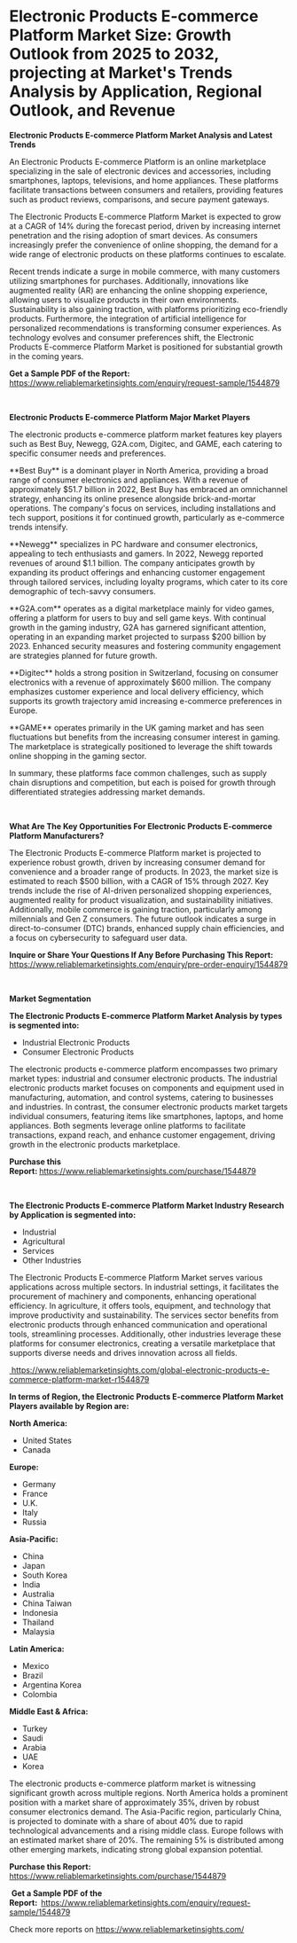 <p><h1>Electronic Products E-commerce Platform Market Size: Growth Outlook from 2025 to 2032, projecting at Market's Trends Analysis by Application, Regional Outlook, and Revenue</h1></p><p><strong>Electronic Products E-commerce Platform Market Analysis and Latest Trends</strong></p>
<p><p>An Electronic Products E-commerce Platform is an online marketplace specializing in the sale of electronic devices and accessories, including smartphones, laptops, televisions, and home appliances. These platforms facilitate transactions between consumers and retailers, providing features such as product reviews, comparisons, and secure payment gateways.</p><p>The Electronic Products E-commerce Platform Market is expected to grow at a CAGR of 14% during the forecast period, driven by increasing internet penetration and the rising adoption of smart devices. As consumers increasingly prefer the convenience of online shopping, the demand for a wide range of electronic products on these platforms continues to escalate. </p><p>Recent trends indicate a surge in mobile commerce, with many customers utilizing smartphones for purchases. Additionally, innovations like augmented reality (AR) are enhancing the online shopping experience, allowing users to visualize products in their own environments. Sustainability is also gaining traction, with platforms prioritizing eco-friendly products. Furthermore, the integration of artificial intelligence for personalized recommendations is transforming consumer experiences. As technology evolves and consumer preferences shift, the Electronic Products E-commerce Platform Market is positioned for substantial growth in the coming years.</p></p>
<p><strong>Get a Sample PDF of the Report:&nbsp;</strong> <a href="https://www.reliablemarketinsights.com/enquiry/request-sample/1544879?utm_campaign=3200&utm_medium=2&utm_source=Github&utm_content=ia&utm_term=11032025&utm_id=electronic-products-e-commerce-platform">https://www.reliablemarketinsights.com/enquiry/request-sample/1544879</a></p>
<p>&nbsp;</p>
<p><strong>Electronic Products E-commerce Platform Major Market Players</strong></p>
<p><p>The electronic products e-commerce platform market features key players such as Best Buy, Newegg, G2A.com, Digitec, and GAME, each catering to specific consumer needs and preferences.</p><p>**Best Buy** is a dominant player in North America, providing a broad range of consumer electronics and appliances. With a revenue of approximately $51.7 billion in 2022, Best Buy has embraced an omnichannel strategy, enhancing its online presence alongside brick-and-mortar operations. The company's focus on services, including installations and tech support, positions it for continued growth, particularly as e-commerce trends intensify.</p><p>**Newegg** specializes in PC hardware and consumer electronics, appealing to tech enthusiasts and gamers. In 2022, Newegg reported revenues of around $1.1 billion. The company anticipates growth by expanding its product offerings and enhancing customer engagement through tailored services, including loyalty programs, which cater to its core demographic of tech-savvy consumers.</p><p>**G2A.com** operates as a digital marketplace mainly for video games, offering a platform for users to buy and sell game keys. With continual growth in the gaming industry, G2A has garnered significant attention, operating in an expanding market projected to surpass $200 billion by 2023. Enhanced security measures and fostering community engagement are strategies planned for future growth.</p><p>**Digitec** holds a strong position in Switzerland, focusing on consumer electronics with a revenue of approximately $600 million. The company emphasizes customer experience and local delivery efficiency, which supports its growth trajectory amid increasing e-commerce preferences in Europe.</p><p>**GAME** operates primarily in the UK gaming market and has seen fluctuations but benefits from the increasing consumer interest in gaming. The marketplace is strategically positioned to leverage the shift towards online shopping in the gaming sector.</p><p>In summary, these platforms face common challenges, such as supply chain disruptions and competition, but each is poised for growth through differentiated strategies addressing market demands.</p></p>
<p>&nbsp;</p>
<p><strong>What Are The Key Opportunities For Electronic Products E-commerce Platform Manufacturers?</strong></p>
<p><p>The Electronic Products E-commerce Platform market is projected to experience robust growth, driven by increasing consumer demand for convenience and a broader range of products. In 2023, the market size is estimated to reach $500 billion, with a CAGR of 15% through 2027. Key trends include the rise of AI-driven personalized shopping experiences, augmented reality for product visualization, and sustainability initiatives. Additionally, mobile commerce is gaining traction, particularly among millennials and Gen Z consumers. The future outlook indicates a surge in direct-to-consumer (DTC) brands, enhanced supply chain efficiencies, and a focus on cybersecurity to safeguard user data.</p></p>
<p><strong>Inquire or Share Your Questions If Any Before Purchasing This Report:</strong> <a href="https://www.reliablemarketinsights.com/enquiry/pre-order-enquiry/1544879?utm_campaign=3200&utm_medium=2&utm_source=Github&utm_content=ia&utm_term=11032025&utm_id=electronic-products-e-commerce-platform">https://www.reliablemarketinsights.com/enquiry/pre-order-enquiry/1544879</a></p>
<p>&nbsp;</p>
<p><strong>Market Segmentation</strong></p>
<p><strong>The Electronic Products E-commerce Platform Market Analysis by types is segmented into:</strong></p>
<p><ul><li>Industrial Electronic Products</li><li>Consumer Electronic Products</li></ul></p>
<p><p>The electronic products e-commerce platform encompasses two primary market types: industrial and consumer electronic products. The industrial electronic products market focuses on components and equipment used in manufacturing, automation, and control systems, catering to businesses and industries. In contrast, the consumer electronic products market targets individual consumers, featuring items like smartphones, laptops, and home appliances. Both segments leverage online platforms to facilitate transactions, expand reach, and enhance customer engagement, driving growth in the electronic products marketplace.</p></p>
<p><strong>Purchase this Report:&nbsp;</strong><a href="https://www.reliablemarketinsights.com/purchase/1544879?utm_campaign=3200&utm_medium=2&utm_source=Github&utm_content=ia&utm_term=11032025&utm_id=electronic-products-e-commerce-platform">https://www.reliablemarketinsights.com/purchase/1544879</a></p>
<p>&nbsp;</p>
<p><strong>The Electronic Products E-commerce Platform Market Industry Research by Application is segmented into:</strong></p>
<p><ul><li>Industrial</li><li>Agricultural</li><li>Services</li><li>Other Industries</li></ul></p>
<p><p>The Electronic Products E-commerce Platform Market serves various applications across multiple sectors. In industrial settings, it facilitates the procurement of machinery and components, enhancing operational efficiency. In agriculture, it offers tools, equipment, and technology that improve productivity and sustainability. The services sector benefits from electronic products through enhanced communication and operational tools, streamlining processes. Additionally, other industries leverage these platforms for consumer electronics, creating a versatile marketplace that supports diverse needs and drives innovation across all fields.</p></p>
<p><a href="https://www.reliablemarketinsights.com/global-electronic-products-e-commerce-platform-market-r1544879?utm_campaign=3200&utm_medium=2&utm_source=Github&utm_content=ia&utm_term=11032025&utm_id=electronic-products-e-commerce-platform">&nbsp;https://www.reliablemarketinsights.com/global-electronic-products-e-commerce-platform-market-r1544879</a></p>
<p><strong>In terms of Region, the Electronic Products E-commerce Platform Market Players available by Region are:</strong></p>
<p>
    <p> <strong> North America: </strong>
        <ul>
            <li>United States</li>
            <li>Canada</li>
        </ul>
        </p> 
    <p> <strong> Europe: </strong>
        <ul>
            <li>Germany</li>
            <li>France</li>
            <li>U.K.</li>
            <li>Italy</li>
            <li>Russia</li>
        </ul>
        </p> 
    <p> <strong> Asia-Pacific: </strong>
        <ul>
            <li>China</li>
            <li>Japan</li>
            <li>South Korea</li>
            <li>India</li>
            <li>Australia</li>
            <li>China Taiwan</li>
            <li>Indonesia</li>
            <li>Thailand</li>
            <li>Malaysia</li>
        </ul>
        </p> 
    <p> <strong> Latin America: </strong>
        <ul>
            <li>Mexico</li>
            <li>Brazil</li>
            <li>Argentina Korea</li>
            <li>Colombia</li>
        </ul>
        </p> 
    <p> <strong> Middle East & Africa: </strong>
        <ul>
            <li>Turkey</li>
            <li>Saudi</li>
            <li>Arabia</li>
            <li>UAE</li>
            <li>Korea</li>
        </ul>
    </p>
    </p>
<p><p>The electronic products e-commerce platform market is witnessing significant growth across multiple regions. North America holds a prominent position with a market share of approximately 35%, driven by robust consumer electronics demand. The Asia-Pacific region, particularly China, is projected to dominate with a share of about 40% due to rapid technological advancements and a rising middle class. Europe follows with an estimated market share of 20%. The remaining 5% is distributed among other emerging markets, indicating strong global expansion potential.</p></p>
<p><strong>Purchase this Report: </strong><a href="https://www.reliablemarketinsights.com/purchase/1544879?utm_campaign=3200&utm_medium=2&utm_source=Github&utm_content=ia&utm_term=11032025&utm_id=electronic-products-e-commerce-platform">https://www.reliablemarketinsights.com/purchase/1544879</a></p>
<p>&nbsp;<strong>Get a Sample PDF of the Report:&nbsp;&nbsp;</strong><a href="https://www.reliablemarketinsights.com/enquiry/request-sample/1544879?utm_campaign=3200&utm_medium=2&utm_source=Github&utm_content=ia&utm_term=11032025&utm_id=electronic-products-e-commerce-platform">https://www.reliablemarketinsights.com/enquiry/request-sample/1544879</a></p>
<p><strong></strong></p>
<p>Check more reports on <a href="https://www.reliablemarketinsights.com/?utm_campaign=3200&utm_medium=2&utm_source=Github&utm_content=ia&utm_term=11032025&utm_id=electronic-products-e-commerce-platform">https://www.reliablemarketinsights.com/</a></p>
